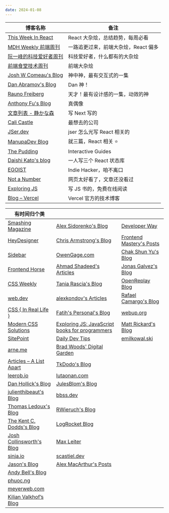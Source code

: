 ```yaml
---
date: 2024-01-08
---
```


| 博客名称 | 备注 |
| ---- | ---- |
| [This Week In React](https://thisweekinreact.com/newsletter) | React 大杂烩，总结趋势，每周必看 |
| [MDH Weekly 前端周刊](https://mdhweekly.com/weekly) | 一路追更过来，前端大杂烩，React 偏多 |
| [阮一峰的科技爱好者周刊](https://www.ruanyifeng.com/blog/) | 科技爱好者，什么都有的大杂烩 |
| [前端食堂技术周刊](https://github.com/Geekhyt/weekly) | 前端大杂烩 |
| [Josh W Comeau's Blog](https://www.joshwcomeau.com/) | 神中神，最有交互式的一集 |
| [Dan Abramov's Blog](https://overreacted.io/) | Dan 神！ |
| [Rauno Freiberg](https://rauno.me/) | 天才！最有设计感的一集，动效的神 |
| [Anthony Fu's Blog](https://antfu.me/posts) | 真偶像 |
| [文章列表 - 静かな森](https://innei.in/posts) | 写 Next 写的 |
| [Cali Castle](https://cali.so/blog) | 最想去的公司 |
| [JSer.dev](https://jser.dev/) | jser 怎么光写 React 相关的 |
| [ManupaDev Blog](https://manupa.dev/blog) | 就三篇，React 相关 ⭐ |
| [The Pudding](https://pudding.cool/) | Interactive Guides |
| [Daishi Kato's blog](https://blog.axlight.com/posts/) | 一人写三个 React 状态库 |
| [EGOIST](https://egoist.dev/) | Indie Hacker，咱不离口 |
| [Not a Number](https://www.nan.fyi/) | 网页太好看了，文章还没看过 |
| [Exploring JS](https://exploringjs.com/) | 写 JS 书的，免费在线阅读 |
| [Blog – Vercel](https://vercel.com/blog/category/engineering) | Vercel 官方的技术博客 |


| 有时间归个类 |  |  |
| ---- | ---- | ---- |
| [Smashing Magazine](https://www.smashingmagazine.com/) | [Alex Sidorenko's Blog](https://alexsidorenko.com/) |  [Developer Way](https://www.developerway.com/posts) |
| [HeyDesigner](https://heydesigner.com/) | [Chris Armstrong's Blog](https://www.chrisarmstrong.dev/) | [Frontend Mastery's Posts](https://frontendmastery.com/posts/) |
| [Sidebar](https://sidebar.io/) | [OwenGage.com](https://owengage.com/) |  [Chak Shun Yu's Blog](https://www.chakshunyu.com/blog/) |
| [Frontend Horse](https://frontend.horse/articles/) | [Ahmad Shadeed's Articles](https://ishadeed.com/articles) | [Jonas Galvez's Blog](https://hire.jonasgalvez.com.br/) |
| [CSS Weekly](https://css-weekly.com/archives/) |  [Tania Rascia's Blog](https://www.taniarascia.com/blog) |  [OpenReplay Blog](https://blog.openreplay.com/) |
| [web.dev](https://web.dev/blog) |  [alexkondov's Articles](https://alexkondov.com/articles/) | [Rafael Camargo's Blog](https://rafaelcamargo.com/blog/) |
| [CSS { In Real Life }](https://css-irl.info/) |  [Fatih's Personal's Blog](https://blog.6nok.org/) | [webup.org](https://webup.org/blog/) |
| [Modern CSS Solutions](https://moderncss.dev/) | [Exploring JS: JavaScript books for programmers](https://exploringjs.com/) | [Matt Rickard's Blog](https://matt-rickard.com/archive) |
| [SitePoint](https://www.sitepoint.com/) |  [Daily Dev Tips](https://daily-dev-tips.com/archive/) |  [emilkowal.ski](https://emilkowal.ski/) |
| [arne.me](https://arne.me/) | [Brad Woods' Digital Garden](https://garden.bradwoods.io/) |  |
| [Articles – A List Apart](https://alistapart.com/articles/) | [TkDodo's Blog](https://tkdodo.eu/blog/all) |  |
| [leerob.io](https://leerob.io/blog) |  [lutaonan.com](https://lutaonan.com/) |  |
| [Dan Hollick's Blog](https://typefully.com/DanHollick) |  [JulesBlom's Blog](https://julesblom.com/) |  |
| [julienthibeaut's Blog](https://www.julienthibeaut.xyz/blog) | [bbss.dev](https://www.bbss.dev/) |  |
| [Thomas Ledoux's Blog](https://www.thomasledoux.be/blog) | [RWieruch's Blog](https://www.robinwieruch.de/blog/) |  |
| [The Kent C. Dodds's Blog](https://kentcdodds.com/blog) | [LogRocket Blog](https://blog.logrocket.com/) |  |
| [Josh Collinsworth's Blog](https://joshcollinsworth.com/) |  [Max Leiter](https://maxleiter.com/) |  |
| [sinja.io](https://sinja.io/) | [scastiel.dev](https://scastiel.dev/articles) |  |
| [Jason's Blog](https://www.learnwithjason.dev/blog/) | [Alex MacArthur's Posts](https://macarthur.me/posts) |  |
| [Andy Bell's Blog](https://andy-bell.co.uk/blog/) |  |  |
| [phuoc.ng](https://phuoc.ng/) |  |  |
| [meyerweb.com](https://meyerweb.com/) |  |  |
| [Kilian Valkhof’s Blog](https://kilianvalkhof.com/) |  |  |
